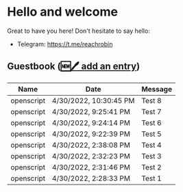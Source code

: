 # Hello and welcome

Great to have you here! Don't hesitate to say hello:

- Telegram: https://t.me/reachrobin

## Guestbook ([🆕🖊️ add an entry](https://github.com/openscript/openscript/issues/1#issuecomment-new))
| Name | Date | Message |
|---|---|---|
|openscript|4/30/2022, 10:30:45 PM|Test 8|
|openscript|4/30/2022, 9:25:41 PM|Test 7|
|openscript|4/30/2022, 9:24:14 PM|Test 6|
|openscript|4/30/2022, 9:22:39 PM|Test 5|
|openscript|4/30/2022, 2:38:08 PM|Test 4|
|openscript|4/30/2022, 2:32:23 PM|Test 3|
|openscript|4/30/2022, 2:31:46 PM|Test 2|
|openscript|4/30/2022, 2:28:33 PM|Test 1|
